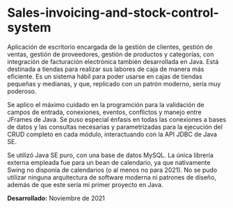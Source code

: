 # Sales-invoicing-and-stock-control-system

Aplicación de escritorio encargada de la gestión de clientes, gestión de ventas, gestión de proveedores, gestión de productos y categorías, con integración de facturación electrónica también desarrollada en Java. Está destinada a tiendas para realizar sus labores de caja de manera más eficiente. Es un sistema hábil para poder usarse en cajas de tiendas pequeñas y medianas, y que, replicado con un patrón moderno, sería muy poderoso.

Se aplico el máximo cuidado en la programción para la validación de campos de entrada, conexiones, eventos, conflictos y manejo entre JFrames de Java. Se puso especial énfasis en todas las conexiones a bases de datos y las consultas necesarias y parametrizadas para la ejecución del CRUD completo en cada módulo, interactuando con la API JDBC de Java SE.

Se utilizó Java SE puro, con una base de datos MySQL. La única librería externa empleada fue para un bean de calendario, ya que nativamente Swing no disponía de calendarios (o al menos no para 2021). No se pudo utilizar ninguna arquitectura de software moderna ni patrones de diseño, además de que este sería mi primer proyecto en Java.

**Desarrollado:** Noviembre de 2021
